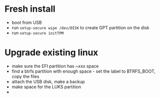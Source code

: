 # Fresh install

- boot from USB
- run `setup-secure wipe /dev/DISK` to create GPT partition on the disk
- run `setup-secure initTPM`

# Upgrade existing linux

- make sure the EFI partition has ~xxx space
- find a btrfs partition with enough space - set the label to BTRFS_BOOT, copy the files
- attach the USB disk, make a backup 
- make space for the LUKS partition
- 